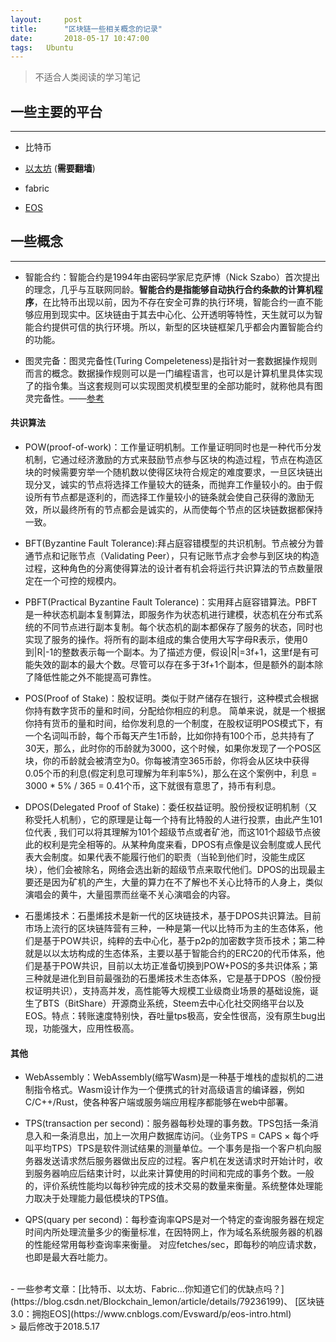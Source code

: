 ```yaml
---
layout:     post
title:      "区块链一些相关概念的记录"
date:       2018-05-17 10:47:00
tags:   Ubuntu
---
```


> 不适合人类阅读的学习笔记

## 一些主要的平台
---

- 比特币

- [以太坊](https://ethereum.org/) (**需要翻墙**)

- fabric

- [EOS](https://eos.io/)

## 一些概念
---

- 智能合约：智能合约是1994年由密码学家尼克萨博（Nick Szabo）首次提出的理念，几乎与互联网同龄。**智能合约是指能够自动执行合约条款的计算机程序**，在比特币出现以前，因为不存在安全可靠的执行环境，智能合约一直不能够应用到现实中。区块链由于其去中心化、公开透明等特性，天生就可以为智能合约提供可信的执行环境。所以，新型的区块链框架几乎都会内置智能合约的功能。

- 图灵完备：图灵完备性(Turing Compeleteness)是指针对一套数据操作规则而言的概念。数据操作规则可以是一门编程语言，也可以是计算机里具体实现了的指令集。当这套规则可以实现图灵机模型里的全部功能时，就称他具有图灵完备性。——[参考](https://www.zhihu.com/question/20115374)

#### 共识算法

- POW(proof-of-work)：工作量证明机制。工作量证明同时也是一种代币分发机制，它通过经济激励的方式来鼓励节点参与区块的构造过程，节点在构造区块的时候需要穷举一个随机数以使得区块符合规定的难度要求，一旦区块链出现分叉，诚实的节点将选择工作量较大的链条，而抛弃工作量较小的。由于假设所有节点都是逐利的，而选择工作量较小的链条就会使自己获得的激励无效，所以最终所有的节点都会是诚实的，从而使每个节点的区块链数据都保持一致。

- BFT(Byzantine Fault Tolerance):拜占庭容错模型的共识机制。节点被分为普通节点和记账节点（Validating Peer），只有记账节点才会参与到区块的构造过程，这种角色的分离使得算法的设计者有机会将运行共识算法的节点数量限定在一个可控的规模内。

- PBFT(Practical Byzantine Fault Tolerance)：实用拜占庭容错算法。PBFT是一种状态机副本复制算法，即服务作为状态机进行建模，状态机在分布式系统的不同节点进行副本复制。每个状态机的副本都保存了服务的状态，同时也实现了服务的操作。将所有的副本组成的集合使用大写字母R表示，使用0到|R|-1的整数表示每一个副本。为了描述方便，假设|R|=3f+1，这里f是有可能失效的副本的最大个数。尽管可以存在多于3f+1个副本，但是额外的副本除了降低性能之外不能提高可靠性。

- POS(Proof of Stake)：股权证明。类似于财产储存在银行，这种模式会根据你持有数字货币的量和时间，分配给你相应的利息。 简单来说，就是一个根据你持有货币的量和时间，给你发利息的一个制度，在股权证明POS模式下，有一个名词叫币龄，每个币每天产生1币龄，比如你持有100个币，总共持有了30天，那么，此时你的币龄就为3000，这个时候，如果你发现了一个POS区块，你的币龄就会被清空为0。你每被清空365币龄，你将会从区块中获得0.05个币的利息(假定利息可理解为年利率5%)，那么在这个案例中，利息 = 3000 * 5% / 365 = 0.41个币，这下就很有意思了，持币有利息。

- DPOS(Delegated Proof of Stake)：委任权益证明。股份授权证明机制（又称受托人机制），它的原理是让每一个持有比特股的人进行投票，由此产生101位代表 , 我们可以将其理解为101个超级节点或者矿池，而这101个超级节点彼此的权利是完全相等的。从某种角度来看，DPOS有点像是议会制度或人民代表大会制度。如果代表不能履行他们的职责（当轮到他们时，没能生成区块），他们会被除名，网络会选出新的超级节点来取代他们。DPOS的出现最主要还是因为矿机的产生，大量的算力在不了解也不关心比特币的人身上，类似演唱会的黄牛，大量囤票而丝毫不关心演唱会的内容。

- 石墨烯技术：石墨烯技术是新一代的区块链技术，基于DPOS共识算法。目前市场上流行的区块链阵营有三种，一种是第一代以比特币为主的生态体系，他们是基于POW共识，纯粹的去中心化，基于p2p的加密数字货币技术；第二种就是以以太坊构成的生态体系，主要以基于智能合约的ERC20的代币体系，他们是基于POW共识，目前以太坊正准备切换到POW+POS的多共识体系；第三种就是进化到目前最强劲的石墨烯技术生态体系，它是基于DPOS（股份授权证明共识），支持高并发，高性能等大规模工业级商业场景的基础设施，诞生了BTS（BitShare）开源商业系统，Steem去中心化社交网络平台以及EOS。特点：转账速度特别快，吞吐量tps极高，安全性很高，没有原生bug出现，功能强大，应用性极高。


#### 其他

- WebAssembly：WebAssembly(缩写Wasm)是一种基于堆栈的虚拟机的二进制指令格式。Wasm设计作为一个便携式的针对高级语言的编译器，例如C/C++/Rust，使各种客户端或服务端应用程序都能够在web中部署。

- TPS(transaction per second)：服务器每秒处理的事务数。TPS包括一条消息入和一条消息出，加上一次用户数据库访问。（业务TPS = CAPS × 每个呼叫平均TPS）TPS是软件测试结果的测量单位。一个事务是指一个客户机向服务器发送请求然后服务器做出反应的过程。客户机在发送请求时开始计时，收到服务器响应后结束计时，以此来计算使用的时间和完成的事务个数。一般的，评价系统性能均以每秒钟完成的技术交易的数量来衡量。系统整体处理能力取决于处理能力最低模块的TPS值。

- QPS(quary per second)：每秒查询率QPS是对一个特定的查询服务器在规定时间内所处理流量多少的衡量标准，在因特网上，作为域名系统服务器的机器的性能经常用每秒查询率来衡量。
对应fetches/sec，即每秒的响应请求数，也即是最大吞吐能力。



<br>
- 一些参考文章：[比特币、以太坊、Fabric…你知道它们的优缺点吗？](https://blog.csdn.net/Blockchain_lemon/article/details/79236199)、
[区块链3.0：拥抱EOS](https://www.cnblogs.com/Evsward/p/eos-intro.html)

<br>
> 最后修改于2018.5.17
